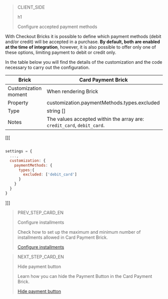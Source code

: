 > CLIENT_SIDE 
>
> h1
>
> Configure accepted payment methods

With Checkout Bricks it is possible to define which payment methods (debit and/or credit) will be accepted in a purchase. **By default, both are enabled at the time of integration**, however, it is also possible to offer only one of these options, limiting payment to debit or credit only.

In the table below you will find the details of the customization and the code necessary to carry out the configuration.

| Brick | Card Payment Brick |
| --- | --- |
| Customization moment | When rendering Brick |
| Property | customization.paymentMethods.types.excluded |
| Type | string [] |
| Notes | The values ​​accepted within the array are: `credit_card`, `debit_card`. |

[[[
```Javascript

settings = {
  ...,
  customization: {
    paymentMethods: {
      types:{
        excluded: ['debit_card']
      }
    }
  }
}
```
]]]

> PREV_STEP_CARD_EN
>
> Configure installments
>
> Check how to set up the maximum and minimum number of installments allowed in Card Payment Brick.
>
> [Configure installments](/developers/en/docs/checkout-bricks/card-payment-brick/additional-customization/configure-installments)

> NEXT_STEP_CARD_EN
>
> Hide payment button
>
> Learn how you can hide the Payment Button in the Card Payment Brick.
>
> [Hide payment button](/developers/en/docs/checkout-bricks/card-payment-brick/additional-customization/hide-payment-button)
